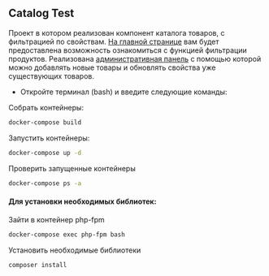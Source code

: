 ## Catalog Test

Проект в котором реализован компонент каталога товаров, с фильтрацией по свойствам.
[На главной странице](http://localhost:82/site/index) вам будет предоставлена возможность ознакомиться с функцией фильтрации продуктов.
Реализована [административная панель](http://localhost:82/admin-panel/panel) с помощью которой можно добавлять новые товары и обновлять свойства уже существующих товаров.

* Откройте терминал (bash) и введите следующие команды:

Собрать контейнеры:
```bash
docker-compose build
```

Запустить контейнеры:

```bash
docker-compose up -d
```
Проверить запущенные контейнеры

```bash
docker-compose ps -a
```
#### Для установки необходимых библиотек:

Зайти в контейнер php-fpm

```bash
docker-compose exec php-fpm bash
```
Установить необходимые библиотеки

```bash
composer install
```
